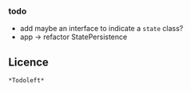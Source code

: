### todo

* add maybe an interface to indicate a `state` class?
* app -> refactor StatePersistence


## Licence
```
*Todoleft*
```